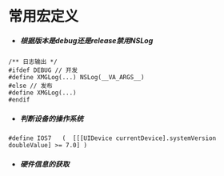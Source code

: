# 常用宏定义

- ##### 根据版本是debug还是release禁用NSLog
```objc
/** 日志输出 */
#ifdef DEBUG // 开发
#define XMGLog(...) NSLog(__VA_ARGS__)
#else // 发布
#define XMGLog(...)
#endif
```


- ##### 判断设备的操作系统
```objc
#define IOS7   (  [[[UIDevice currentDevice].systemVersion doubleValue] >= 7.0] )
```
- ##### 硬件信息的获取